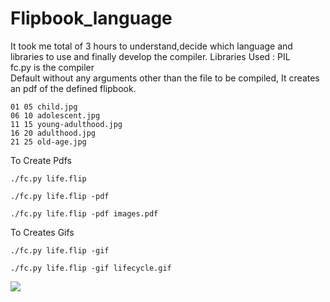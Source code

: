 # Flipbook_language
It took me total of 3 hours to understand,decide which language and libraries to use and finally develop the compiler.
Libraries Used : PIL <br/>
fc.py is the compiler <br />
Default without any arguments other than the file to be compiled, It creates an pdf of the defined flipbook. <br />
```
01 05 child.jpg
06 10 adolescent.jpg
11 15 young-adulthood.jpg
16 20 adulthood.jpg
21 25 old-age.jpg

```
To Create Pdfs
```
./fc.py life.flip
```
```
./fc.py life.flip -pdf
```
```
./fc.py life.flip -pdf images.pdf
```
To Creates Gifs
```
./fc.py life.flip -gif
```
```
./fc.py life.flip -gif lifecycle.gif
```
![](lifecycle.gif)
